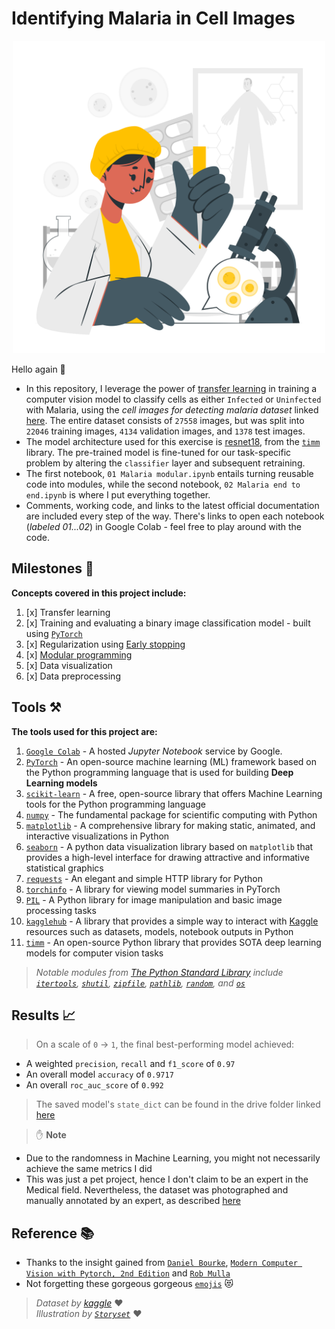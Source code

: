 # Identifying Malaria in Cell Images

<p align="center">
  <img src='pics/malaria.png'  width='500'/>
</p>

Hello again 👋
+ In this repository, I leverage the power of [transfer learning](https://www.datacamp.com/blog/what-is-transfer-learning-in-ai-an-introductory-guide) in training a computer vision model to classify cells as either `Infected` or `Uninfected` with Malaria, using the _cell images for detecting malaria dataset_ linked [here](https://www.kaggle.com/datasets/iarunava/cell-images-for-detecting-malaria). The entire dataset consists of `27558` images, but was split into `22046` training images, `4134` validation images, and `1378` test images.
+ The model architecture used for this exercise is [resnet18](https://huggingface.co/timm/resnet18.a1_in1k), from the [`timm`](https://huggingface.co/docs/timm/en/index) library. The pre-trained model is fine-tuned for our task-specific problem by altering the `classifier` layer and subsequent retraining.
+ The first notebook, `01 Malaria modular.ipynb` entails turning reusable code into modules, while the second notebook, `02 Malaria end to end.ipynb` is where I put everything together.
+ Comments, working code, and links to the latest official documentation are included every step of the way. There's links to open each notebook (_labeled 01...02_) in Google Colab - feel free to play around with the code.

## Milestones 🏁
**Concepts covered in this project include:**  
1. [x] Transfer learning
2. [x] Training and evaluating a binary image classification model - built using [`PyTorch`](https://pytorch.org/)
3. [x] Regularization using [Early stopping](https://www.linkedin.com/advice/1/what-benefits-drawbacks-early-stopping#:~:text=Early%20stopping%20is%20a%20form,to%20increase%20or%20stops%20improving.)
4. [x] [Modular programming](https://en.wikipedia.org/wiki/Modular_programming)
5. [x] Data visualization
6. [x] Data preprocessing

## Tools ⚒️
**The tools used for this project are:**
1. [`Google Colab`](https://colab.google/) - A hosted _Jupyter Notebook_ service by Google.
2. [`PyTorch`](https://pytorch.org/) -  An open-source machine learning (ML) framework based on the Python programming language that is used for building **Deep Learning models**
3. [`scikit-learn`](https://scikit-learn.org/stable/#) - A free, open-source library that offers Machine Learning tools for the Python programming language
4. [`numpy`](https://numpy.org/) - The fundamental package for scientific computing with Python
5. [`matplotlib`](https://matplotlib.org/) - A comprehensive library for making static, animated, and interactive visualizations in Python
6. [`seaborn`](https://seaborn.pydata.org/index.html) - A python data visualization library based on `matplotlib` that provides a high-level interface for drawing attractive and informative statistical graphics
7. [`requests`](https://requests.readthedocs.io/en/latest/) - An elegant and simple HTTP library for Python
8. [`torchinfo`](https://github.com/TylerYep/torchinfo) - A library for viewing model summaries in PyTorch
9. [`PIL`](https://pillow.readthedocs.io/) - A Python library for image manipulation and basic image processing tasks
10. [`kagglehub`](https://github.com/Kaggle/kagglehub) - A library that provides a simple way to interact with [Kaggle](https://www.kaggle.com/) resources such as datasets, models, notebook outputs in Python
11. [`timm`](https://huggingface.co/docs/timm/en/index) - An open-source Python library that provides SOTA deep learning models for computer vision tasks  

> _Notable modules from [The Python Standard Library](https://docs.python.org/3/library/index.html) include [`itertools`](https://docs.python.org/3/library/itertools.html), [`shutil`](https://docs.python.org/3/library/shutil.html), [`zipfile`](https://docs.python.org/3/library/zipfile.html), [`pathlib`](https://docs.python.org/3/library/pathlib.html), [`random`](https://docs.python.org/3/library/random.html), and [`os`](https://docs.python.org/3/library/os.html)_


## Results 📈
> On a scale of `0` -> `1`, the final best-performing model achieved:
+ A weighted `precision`, `recall` and `f1_score` of `0.97`
+ An overall model `accuracy` of `0.9717`
+ An overall `roc_auc_score` of `0.992`

> The saved model's `state_dict` can be found in the drive folder linked [here](https://drive.google.com/file/d/1nkHgxkgZwAOtQVn0nKYwT7YKkCi5ukTq/view?usp=sharing)  

> ✋ **Note**
+ Due to the randomness in Machine Learning, you might not necessarily achieve the same metrics I did
+ This was just a pet project, hence I don't claim to be an expert in the Medical field. Nevertheless, the dataset was photographed and manually annotated by an expert, as described [here](https://lhncbc.nlm.nih.gov/LHC-downloads/downloads.html#malaria-datasets)


## Reference 📚
+ Thanks to the insight gained from [`Daniel Bourke`](https://x.com/mrdbourke?s=21&t=1Fg4dWHIo5p7EaMHhv2rng), [`Modern Computer Vision with Pytorch, 2nd Edition`](https://www.packtpub.com/en-us/product/modern-computer-vision-with-pytorch-9781803240930) and [`Rob Mulla`](https://www.youtube.com/@robmulla)
+ Not forgetting these gorgeous gorgeous [`emojis`](https://gist.github.com/FlyteWizard/468c0a0a6c854ed5780a32deb73d457f) 😻

> _Dataset by [kaggle](https://www.kaggle.com/datasets/iarunava/cell-images-for-detecting-malaria)_ ♥  
> _Illustration by [`Storyset`](https://storyset.com)_ ♥

